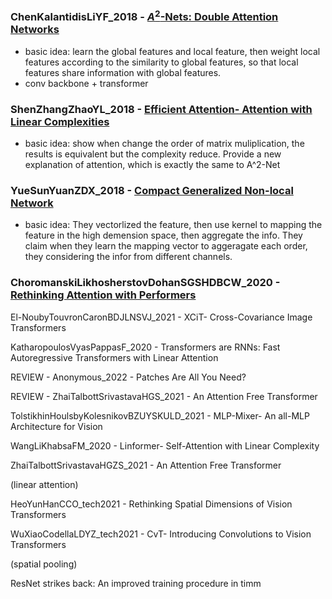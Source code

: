 ### ChenKalantidisLiYF_2018 - [$A^2$-Nets: Double Attention Networks](https://arxiv.org/pdf/1810.11579.pdf)

- basic idea: learn the global features and local feature, then weight local features according to the similarity to global features, so that local features share information with global features.
- conv backbone + transformer


### ShenZhangZhaoYL_2018 - [Efficient Attention- Attention with Linear Complexities](https://arxiv.org/pdf/1812.01243.pdf)

- basic idea: show when change the order of matrix muliplication, the results is equivalent but the complexity reduce. Provide a new explanation of attention, which is exactly the same to A^2-Net 

### YueSunYuanZDX_2018 - [Compact Generalized Non-local Network](https://arxiv.org/pdf/1810.13125.pdf)

- basic idea: They vectorlized the feature, then use kernel to mapping the feature in the high demension space, then aggregate the info. They claim when they learn the mapping vector to aggeragate each order, they considering the infor from different channels. 

### ChoromanskiLikhosherstovDohanSGSHDBCW_2020 - [Rethinking Attention with Performers](https://arxiv.org/pdf/2009.14794.pdf)

El-NoubyTouvronCaronBDJLNSVJ_2021 - XCiT- Cross-Covariance Image Transformers

KatharopoulosVyasPappasF_2020 - Transformers are RNNs: Fast Autoregressive Transformers with Linear Attention

REVIEW - Anonymous_2022 - Patches Are All You Need?

REVIEW - ZhaiTalbottSrivastavaHGS_2021 - An Attention Free Transformer

TolstikhinHoulsbyKolesnikovBZUYSKULD_2021 - MLP-Mixer- An all-MLP Architecture for Vision

WangLiKhabsaFM_2020 - Linformer- Self-Attention with Linear Complexity

ZhaiTalbottSrivastavaHGZS_2021 - An Attention Free Transformer

(linear attention)

HeoYunHanCCO_tech2021 - Rethinking Spatial Dimensions of Vision Transformers

WuXiaoCodellaLDYZ_tech2021 - CvT- Introducing Convolutions to Vision Transformers

(spatial pooling)

ResNet strikes back: An improved training procedure in timm 
